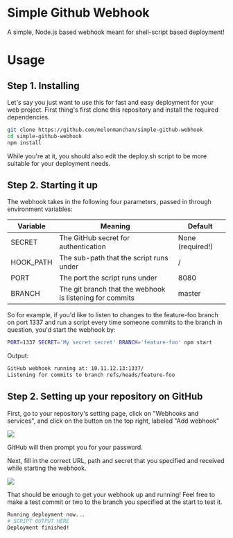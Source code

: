 # Simple Github Webhook
A simple, Node.js based webhook meant for shell-script based deployment!

# Usage

## Step 1. Installing

Let's say you just want to use this for fast and easy deployment for your web project. First thing's first clone this repository and install the required dependencies.

```sh
git clone https://github.com/melonmanchan/simple-github-webhook
cd simple-github-webhook
npm install
```

While you're at it, you should also edit the deploy.sh script to be more suitable for your deployment needs.

## Step 2. Starting it up

The webhook takes in the following four parameters, passed in through environment variables:


Variable  | Meaning | Default
------------- | ------------- | ------------- 
SECRET  | The GitHub secret for authentication | None (required!)
HOOK_PATH  | The sub-path that the script runs under | /
PORT  | The port the script runs under | 8080
BRANCH  | The git branch that the webhook is listening for commits | master

So for example, if you'd like to listen to changes to the feature-foo branch on port 1337 and run a script every time
someone commits to the branch in question, you'd start the webhook by:

```sh
PORT=1337 SECRET='My secret secret' BRANCH='feature-foo' npm start
```

Output:

```sh
GitHub webhook running at: 10.11.12.13:1337/
Listening for commits to branch refs/heads/feature-foo
```

## Step 2. Setting up your repository on GitHub

First, go to your repository's setting page, click on "Webhooks and services", and click on the button on the top right, labeled "Add webhook"

![](http://i.imgur.com/r2W5fA0.png)

GitHub will then prompt you for your password.

Next, fill in the correct URL, path and secret that you specified and received while starting the webhook.

![](http://i.imgur.com/hajyFuD.png)

That should be enough to get your webhook up and running! Feel free to make a test commit or two to the branch you specified at the start to test it.

```sh
Running deployment now...
# SCRIPT OUTPUT HERE
Deployment finished!
```



